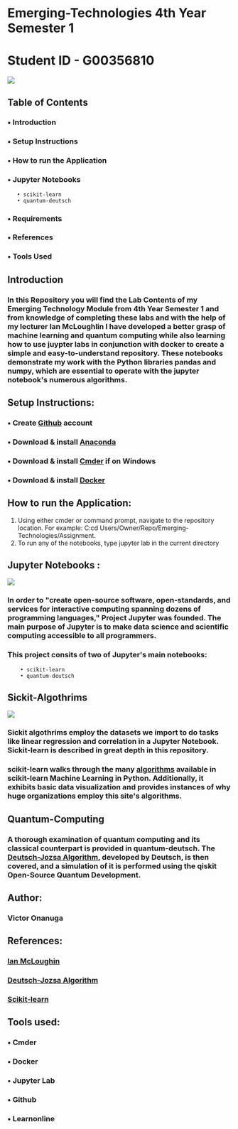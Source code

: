 # Emerging-Technologies 4th Year Semester 1
# Student ID - G00356810
![](https://www.artiba.org/Content/Images/must-know-machine-learning-algorithms-for-ai-professionals.jpg)

## Table of Contents
### •	Introduction
### •	Setup Instructions
### •	How to run the Application
### •	Jupyter Notebooks
       • scikit-learn
       • quantum-deutsch
### •	Requirements
### •	References
### •	Tools Used

## Introduction
### In this Repository you will find the Lab Contents of my Emerging Technology Module from 4th Year Semester 1 and from knowledge of completing these labs and with the help of my lecturer Ian McLoughlin I have developed a better grasp of machine learning and quantum computing while also learning how to use juypter labs in conjunction with docker to create a simple and easy-to-understand repository. These notebooks demonstrate my work with the Python libraries pandas and numpy, which are essential to operate with the jupyter notebook's numerous algorithms.

## Setup Instructions:
### • Create [Github](https://github.com/) account
### • Download & install [Anaconda](https://www.anaconda.com/)
### • Download & install [Cmder](https://cmder.net/) if on Windows
### • Download & install [Docker](https://docs.docker.com/get-docker/)

## How to run the Application:
1. Using either cmder or command prompt, navigate to the repository location. For example: C:cd Users/Owner/Repo/Emerging-Technologies/Assignment.
2. To run any of the notebooks, type jupyter lab in the current directory

## Jupyter Notebooks :
![](http://res.cloudinary.com/dyd911kmh/image/upload/f_auto,q_auto:best/v1508152648/Jupyter-notebook-Definitive-Guide_ul01sa.png)
### In order to "create open-source software, open-standards, and services for interactive computing spanning dozens of programming languages," Project Jupyter was founded. The main purpose of Jupyter is to make data science and scientific computing accessible to all programmers.

### This project consits of two of Jupyter's main notebooks: 
        • scikit-learn
        • quantum-deutsch
        
## Sickit-Algothrims
![](https://www.analyticsvidhya.com/blog/wp-content/uploads/2015/01/scikit-learn-logo.png)
### Sickit algothrims employ the datasets we import to do tasks like linear regression and correlation in a Jupyter Notebook. Sickit-learn is described in great depth in this repository.

### scikit-learn walks through the many [algorithms](https://scikit-learn.org/stable/index.html) available in scikit-learn Machine Learning in Python. Additionally, it exhibits basic data visualization and provides instances of why huge organizations employ this site's algorithms.

## Quantum-Computing
### A thorough examination of quantum computing and its classical counterpart is provided in quantum-deutsch. The [Deutsch-Jozsa Algorithm](https://en.wikipedia.org/wiki/Deutsch%E2%80%93Jozsa_algorithm), developed by Deutsch, is then covered, and a simulation of it is performed using the qiskit Open-Source Quantum Development.

## Author:
### Victor Onanuga

## References:
### [Ian McLoughin](https://github.com/ianmcloughlin/)
### [Deutsch-Jozsa Algorithm](https://qiskit.org/textbook/ch-algorithms/deutsch-jozsa.html)
### [Scikit-learn](https://scikit-learn.org/stable/index.html)

## Tools used:
### • Cmder
### • Docker
### • Jupyter Lab
### • Github
### • Learnonline

